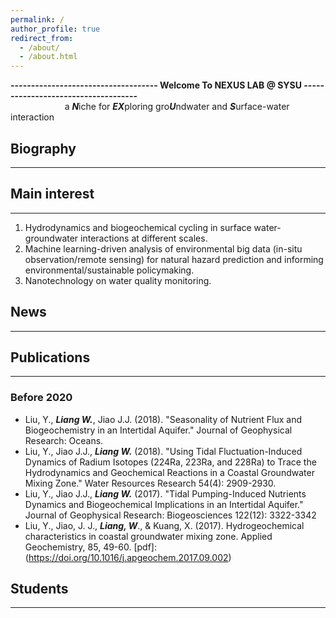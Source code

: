 ```yaml
---
permalink: /
author_profile: true
redirect_from: 
  - /about/
  - /about.html
---
```


**------------------------------------ Welcome To NEXUS LAB @ SYSU ------------------------------------**  
&nbsp;&nbsp;&nbsp;&nbsp;&nbsp;&nbsp;&nbsp;&nbsp;&nbsp;&nbsp;&nbsp;&nbsp;&nbsp;&nbsp;&nbsp;&nbsp;&nbsp;&nbsp;&nbsp;&nbsp;&nbsp;&nbsp;a ***N***iche for ***EX***ploring gro***U***ndwater and ***S***urface-water interaction 

  
## Biography   
-------------------------------------------------------------------------------------------------------
  


  

## Main interest  
-------------------------------------------------------------------------------------------------------
1) Hydrodynamics and biogeochemical cycling in surface water-groundwater interactions at different scales.  
2) Machine learning-driven analysis of environmental big data (in-situ observation/remote sensing) for natural hazard prediction and informing environmental/sustainable policymaking.  
3) Nanotechnology on water quality monitoring.

## News  
-------------------------------------------------------------------------------------------------------


## Publications  
-------------------------------------------------------------------------------------------------------  


### Before 2020
* Liu, Y., ***Liang W.***, Jiao J.J. (2018). "Seasonality of Nutrient Flux and Biogeochemistry in an Intertidal Aquifer." Journal of Geophysical Research: Oceans.
* Liu, Y., Jiao J.J., ***Liang W.*** (2018). "Using Tidal Fluctuation-Induced Dynamics of Radium Isotopes (224Ra, 223Ra, and 228Ra) to Trace the Hydrodynamics and Geochemical Reactions in a Coastal Groundwater Mixing Zone." Water Resources Research 54(4): 2909-2930.
* Liu, Y., Jiao J.J., ***Liang W.*** (2017). "Tidal Pumping-Induced Nutrients Dynamics and Biogeochemical Implications in an Intertidal Aquifer." Journal of Geophysical Research: Biogeosciences 122(12): 3322-3342
* Liu, Y., Jiao, J. J., ***Liang, W***., & Kuang, X. (2017). Hydrogeochemical characteristics in coastal groundwater mixing zone. Applied Geochemistry, 85, 49-60. [pdf]:(https://doi.org/10.1016/j.apgeochem.2017.09.002)



## Students  
-------------------------------------------------------------------------------------------------------

